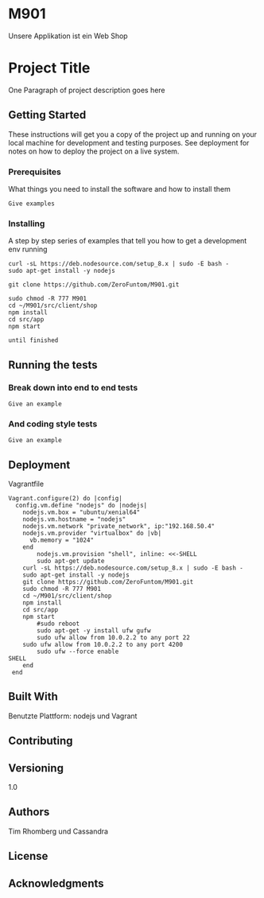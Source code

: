 # M901

Unsere Applikation ist ein Web Shop
# Project Title

One Paragraph of project description goes here

## Getting Started

These instructions will get you a copy of the project up and running on your local machine for development and testing purposes. See deployment for notes on how to deploy the project on a live system.

### Prerequisites

What things you need to install the software and how to install them

```
Give examples
```

### Installing

A step by step series of examples that tell you how to get a development env running
```
curl -sL https://deb.nodesource.com/setup_8.x | sudo -E bash -
sudo apt-get install -y nodejs	
```
```
git clone https://github.com/ZeroFuntom/M901.git
```
```
sudo chmod -R 777 M901
cd ~/M901/src/client/shop
npm install
cd src/app
npm start
```
```
until finished
```



## Running the tests



### Break down into end to end tests


```
Give an example
```

### And coding style tests


```
Give an example
```

## Deployment
Vagrantfile
```
Vagrant.configure(2) do |config|  
  config.vm.define "nodejs" do |nodejs|
    nodejs.vm.box = "ubuntu/xenial64"
    nodejs.vm.hostname = "nodejs"
    nodejs.vm.network "private_network", ip:"192.168.50.4" 
    nodejs.vm.provider "virtualbox" do |vb|
      vb.memory = "1024"  
    end     
        nodejs.vm.provision "shell", inline: <<-SHELL
        sudo apt-get update
	curl -sL https://deb.nodesource.com/setup_8.x | sudo -E bash -
	sudo apt-get install -y nodejs	
	git clone https://github.com/ZeroFuntom/M901.git
	sudo chmod -R 777 M901
	cd ~/M901/src/client/shop
	npm install
	cd src/app
	npm start
        #sudo reboot
        sudo apt-get -y install ufw gufw 
        sudo ufw allow from 10.0.2.2 to any port 22
	sudo ufw allow from 10.0.2.2 to any port 4200
        sudo ufw --force enable    
SHELL
    end  
 end
```
## Built With

Benutzte Plattform: nodejs und Vagrant

## Contributing



## Versioning
1.0


## Authors
Tim Rhomberg und Cassandra

## License


## Acknowledgments

